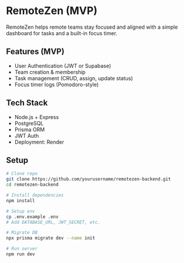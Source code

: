 # RemoteZen (MVP)

RemoteZen helps remote teams stay focused and aligned with a simple dashboard for tasks and a built-in focus timer.

##  Features (MVP)
- User Authentication (JWT or Supabase)
- Team creation & membership
- Task management (CRUD, assign, update status)
- Focus timer logs (Pomodoro-style)

##  Tech Stack
- Node.js + Express
- PostgreSQL
- Prisma ORM
- JWT Auth
- Deployment: Render 

##  Setup
```bash
# Clone repo
git clone https://github.com/yourusername/remotezen-backend.git
cd remotezen-backend

# Install dependencies
npm install

# Setup env
cp .env.example .env
# Add DATABASE_URL, JWT_SECRET, etc.

# Migrate DB
npx prisma migrate dev --name init

# Run server
npm run dev
